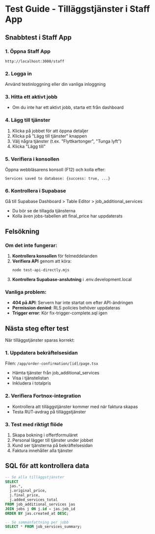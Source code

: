 # Test Guide - Tilläggstjänster i Staff App

## Snabbtest i Staff App

### 1. Öppna Staff App
```
http://localhost:3000/staff
```

### 2. Logga in
Använd testinloggning eller din vanliga inloggning

### 3. Hitta ett aktivt jobb
- Om du inte har ett aktivt jobb, starta ett från dashboard

### 4. Lägg till tjänster
1. Klicka på jobbet för att öppna detaljer
2. Klicka på "Lägg till tjänster" knappen
3. Välj några tjänster (t.ex. "Flyttkartonger", "Tunga lyft")
4. Klicka "Lägg till"

### 5. Verifiera i konsollen
Öppna webbläsarens konsoll (F12) och kolla efter:
```
Services saved to database: {success: true, ...}
```

### 6. Kontrollera i Supabase
Gå till Supabase Dashboard > Table Editor > job_additional_services
- Du bör se de tillagda tjänsterna
- Kolla även jobs-tabellen att final_price har uppdaterats

## Felsökning

### Om det inte fungerar:
1. **Kontrollera konsollen** för felmeddelanden
2. **Verifiera API** genom att köra:
   ```bash
   node test-api-directly.mjs
   ```
3. **Kontrollera Supabase-anslutning** i .env.development.local

### Vanliga problem:
- **404 på API**: Servern har inte startat om efter API-ändringen
- **Permission denied**: RLS policies behöver uppdateras
- **Trigger error**: Kör fix-trigger-complete.sql igen

## Nästa steg efter test

När tilläggstjänster sparas korrekt:

### 1. Uppdatera bekräftelsesidan
Filen: `/app/order-confirmation/[id]/page.tsx`
- Hämta tjänster från job_additional_services
- Visa i tjänstelistan
- Inkludera i totalpris

### 2. Verifiera Fortnox-integration
- Kontrollera att tilläggstjänster kommer med när faktura skapas
- Testa RUT-avdrag på tilläggstjänster

### 3. Test med riktigt flöde
1. Skapa bokning i offertformuläret
2. Personal lägger till tjänster under jobbet
3. Kund ser tjänsterna på bekräftelsesidan
4. Faktura innehåller alla tjänster

## SQL för att kontrollera data

```sql
-- Se alla tilläggstjänster
SELECT 
  jas.*,
  j.original_price,
  j.final_price,
  j.added_services_total
FROM job_additional_services jas
JOIN jobs j ON j.id = jas.job_id
ORDER BY jas.created_at DESC;

-- Se sammanfattning per jobb
SELECT * FROM job_services_summary;
```